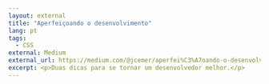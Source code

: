 ```yaml
---
layout: external
title: "Aperfeiçoando o desenvolvimento"
lang: pt
tags:
  - CSS
external: Medium
external_url: https://medium.com/@jcemer/aperfei%C3%A7oando-o-desenvolvimento-5f0e9dbebbfa
excerpt: <p>Duas dicas para se tornar um desenvolvedor melhor.</p>
---
```

